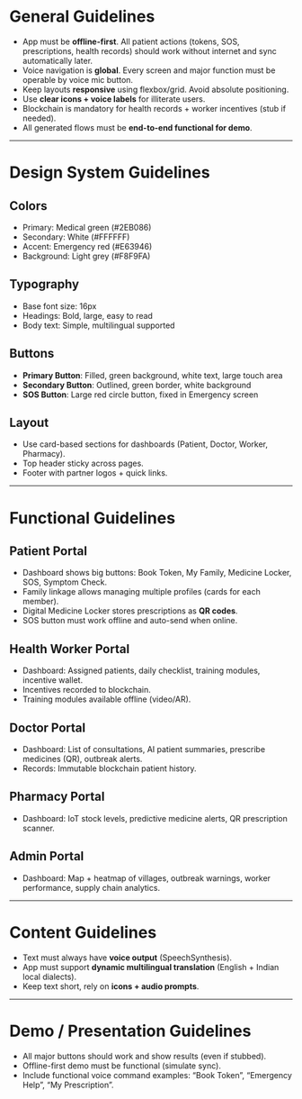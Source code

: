 # General Guidelines
* App must be **offline-first**. All patient actions (tokens, SOS, prescriptions, health records) should work without internet and sync automatically later.
* Voice navigation is **global**. Every screen and major function must be operable by voice mic button.
* Keep layouts **responsive** using flexbox/grid. Avoid absolute positioning.
* Use **clear icons + voice labels** for illiterate users.
* Blockchain is mandatory for health records + worker incentives (stub if needed).
* All generated flows must be **end-to-end functional for demo**.

---

# Design System Guidelines

## Colors
* Primary: Medical green (#2EB086)  
* Secondary: White (#FFFFFF)  
* Accent: Emergency red (#E63946)  
* Background: Light grey (#F8F9FA)  

## Typography
* Base font size: 16px  
* Headings: Bold, large, easy to read  
* Body text: Simple, multilingual supported  

## Buttons
* **Primary Button**: Filled, green background, white text, large touch area  
* **Secondary Button**: Outlined, green border, white background  
* **SOS Button**: Large red circle button, fixed in Emergency screen  

## Layout
* Use card-based sections for dashboards (Patient, Doctor, Worker, Pharmacy).  
* Top header sticky across pages.  
* Footer with partner logos + quick links.  

---

# Functional Guidelines

## Patient Portal
* Dashboard shows big buttons: Book Token, My Family, Medicine Locker, SOS, Symptom Check.  
* Family linkage allows managing multiple profiles (cards for each member).  
* Digital Medicine Locker stores prescriptions as **QR codes**.  
* SOS button must work offline and auto-send when online.  

## Health Worker Portal
* Dashboard: Assigned patients, daily checklist, training modules, incentive wallet.  
* Incentives recorded to blockchain.  
* Training modules available offline (video/AR).  

## Doctor Portal
* Dashboard: List of consultations, AI patient summaries, prescribe medicines (QR), outbreak alerts.  
* Records: Immutable blockchain patient history.  

## Pharmacy Portal
* Dashboard: IoT stock levels, predictive medicine alerts, QR prescription scanner.  

## Admin Portal
* Dashboard: Map + heatmap of villages, outbreak warnings, worker performance, supply chain analytics.  

---

# Content Guidelines
* Text must always have **voice output** (SpeechSynthesis).  
* App must support **dynamic multilingual translation** (English + Indian local dialects).  
* Keep text short, rely on **icons + audio prompts**.  

---

# Demo / Presentation Guidelines
* All major buttons should work and show results (even if stubbed).  
* Offline-first demo must be functional (simulate sync).  
* Include functional voice command examples: “Book Token”, “Emergency Help”, “My Prescription”.  
